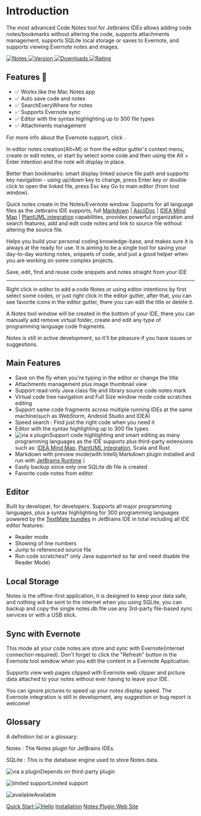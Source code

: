 # Introduction

The most advanced Code Notes tool for Jetbrains IDEs allows adding code notes/bookmarks without altering the code, supports attachments management, supports SQLite local storage or saves to Evernote, and supports viewing Evernote notes and images.

[![Notes](https://img.shields.io/badge/plugin-Notes-x.svg?logo=IntelliJ%20IDEA)
![Version](https://img.shields.io/jetbrains/plugin/v/17501?logo=IntelliJ%20IDEA) 
![Downloads](https://img.shields.io/jetbrains/plugin/d/17501?color=FE2857) 
![Rating](https://img.shields.io/jetbrains/plugin/r/rating/17501)](https://plugins.jetbrains.com/plugin/17501)

## Features  💯

* ✅ Works like the Mac Notes app
* ✅ Auto save code and notes
* ✅ SearchEveryWhere for notes
* ✅ Supports Evernote sync
* ✅ Editor with the syntax highlighting up to 300 file types
* ✅ Attachments management

For more info about the Evernote support, click [](Sync-with-Evernote.md).

In editor notes creation(Alt+M) or from the editor gutter's context menu, create or edit notes, or start by select some code and then using the Alt + Enter intention and the note will display in place.

Better than bookmarks: smart display linked source file path and supports key navigation - using up/down key to change, press Enter key or double click to open the linked file, press Esc key Go to main editor (from tool window).

Quick notes create in the Notes/Evernote window. Supports for all language files as the Jetbrains IDE supports, full [Markdown](https://plugins.jetbrains.com/plugin/7793-markdown) | [AsciiDoc](https://plugins.jetbrains.com/plugin/7391-asciidoc) | [IDEA Mind Map](https://plugins.jetbrains.com/plugin/8045-idea-mind-map) | [PlantUML integration](https://plugins.jetbrains.com/plugin/7017-plantuml-integration) capabilities, provides powerful organization and search features, add and edit code notes and link to source file without altering the source file.

Helps you build your personal coding knowledge-base, and makes sure it is always at the ready for use. It is aiming to be a single tool for saving your day-to-day working notes, snippets of code, and just a good helper when you are working on some complex projects.

Save, edit, find and reuse code snippets and notes straight from your IDE

----------------------------------------------------------------------------

Right click in editor to add a code Notes or using editor intentions by first select some codes, or just right click in the editor gutter, after that, you can see favorite icons in the editor gutter, there you can edit the title or delete it.

A Notes tool window will be created in the bottom of your IDE, there you can manually add remove virtual folder, create and edit any type of programming language code fragments.

Notes is still in active development, so it'll be pleasure if you have issues or suggestions.

## Main Features

*   Save on the fly when you're typing in the editor or change the title
*   Attachments management plus image thumbnail view
*   Support read-only Java class file and library source code notes mark
*   Virtual code tree navigation and Full Size window mode code scratches editing
*   Support same code fragments across multiple running IDEs at the same machine(such as WebStorm, Android Studio and IDEA)
*   Speed search : Find just the right code when you need it
*   Editor with the syntax highlighting up to 300 file types
*   ![via a plugin](icon-via-plugin.svg)Support code highlighting and smart editing as many programming languages as the IDE supports plus third-party extensions such as: [IDEA Mind Map](https://plugins.jetbrains.com/plugin/8045-idea-mind-map), [PlantUML integration](https://plugins.jetbrains.com/plugin/7017-plantuml-integration), Scala and Rust
*   Markdown with preview mode(with Intellij Markdown plugin installed and run with [JetBrains Runtime](https://github.com/JetBrains/JetBrainsRuntime) )
*   Easily backup since only one SQLite db file is created
*   Favorite code notes from editor


## Editor

Built by developer, for developers. Supports all major programming languages, plus a syntax highlighting for 300 programming languages powered by the [TextMate bundles](https://macromates.com/textmate/manual/bundles) in JetBrains IDE in total including all IDE editor features:

*   Reader mode
*   Showing of line numbers
*   Jump to referenced source file
*   Run code scratches(\* only Java supported so far and need disable the Reader Mode)

## Local Storage

Notes is the offline-first application, it is designed to keep your data safe, and nothing will be sent to the internet when you using SQLite, you can backup and copy the single notes.db file use any 3rd-party file-based sync services or with a USB stick.

## Sync with Evernote

This mode all your code notes are store and sync with Evernote(internet connection required). Don't forget to click the "Refresh" button in the Evernote tool window when you edit the content in a Evernote Application.  

Supports view web pages clipped with Evernote web clipper and picture data attached to your notes without ever having to leave your IDE.  

You can ignore pictures to speed up your notes display speed. The Evernote integration is still in development, any suggestion or bug report is welcome!

## Glossary

A definition list or a glossary:

Notes
: The Notes plugin for JetBrains IDEs.

SQLite
: This is the database engine used to store Notes data.


![via a plugin](icon-via-plugin.svg)Depends on third-party plugin

![limited support](icon-limited.svg)Limited support

![available](icon-available.svg)Available

<seealso style="cards">
       <category ref="how-to">
           <a href="Quick-Start.md">Quick Start <img src="adb_dark.svg" alt="Hello" /></a>
           <a href="Install.md" >Installation</a>
       </category>
       <category ref="ext">
           <a href="https://plugins.jetbrains.com/plugin/17501-notes/" summary="JetBrains Marketplace">Notes Plugin Web Site</a>
       </category>
</seealso>


[plugin]: https://plugins.jetbrains.com/plugin/17501
[plugin-img]: https://img.shields.io/badge/plugin-Notes-x.svg?logo=IntelliJ%20IDEA
